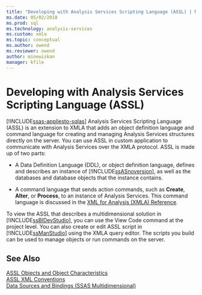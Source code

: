 ```yaml
---
title: "Developing with Analysis Services Scripting Language (ASSL) | Microsoft Docs"
ms.date: 05/02/2018
ms.prod: sql
ms.technology: analysis-services
ms.custom: xmla
ms.topic: conceptual
ms.author: owend
ms.reviewer: owend
author: minewiskan
manager: kfile
---
```

# Developing with Analysis Services Scripting Language (ASSL)
[!INCLUDE[ssas-appliesto-sqlas](../../../includes/ssas-appliesto-sqlas.md)]
  Analysis Services Scripting Language (ASSL) is an extension to XMLA that adds an object definition language and command language for creating and managing Analysis Services structures directly on the server. You can use ASSL in custom application to communicate with Analysis Services over the XMLA protocol. ASSL is made up of two parts:  
  
-   A Data Definition Language (DDL), or object definition language, defines and describes an instance of [!INCLUDE[ssASnoversion](../../../includes/ssasnoversion-md.md)], as well as the databases and database objects that the instance contains.  
  
-   A command language that sends action commands, such as **Create**, **Alter**, or **Process**, to an instance of Analysis Services. This command language is discussed in the [XML for Analysis  &#40;XMLA&#41; Reference](https://docs.microsoft.com/bi-reference/xmla/xml-for-analysis-xmla-reference).  
  
 To view the ASSL that describes a multidimensional solution in [!INCLUDE[ssBIDevStudio](../../../includes/ssbidevstudio-md.md)], you can use the View Code command at the project level. You can also create or edit ASSL script in [!INCLUDE[ssManStudio](../../../includes/ssmanstudio-md.md)] using the XMLA query editor. The scripts you build can be used to manage objects or run commands on the server.  
  
## See Also  
 [ASSL Objects and Object Characteristics](../../../analysis-services/multidimensional-models/scripting-language-assl/assl-objects-and-object-characteristics.md)   
 [ASSL XML Conventions](../../../analysis-services/multidimensional-models/scripting-language-assl/assl-xml-conventions.md)   
 [Data Sources and Bindings &#40;SSAS Multidimensional&#41;](../../../analysis-services/multidimensional-models/data-sources-and-bindings-ssas-multidimensional.md)  
  
  

